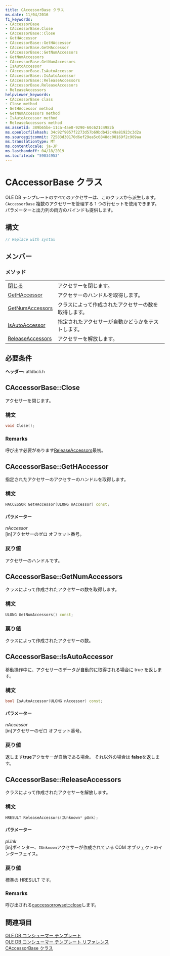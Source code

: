 ```yaml
---
title: CAccessorBase クラス
ms.date: 11/04/2016
f1_keywords:
- CAccessorBase
- CAccessorBase.Close
- CAccessorBase::Close
- GetHAccessor
- CAccessorBase::GetHAccessor
- CAccessorBase.GetHAccessor
- CAccessorBase::GetNumAccessors
- GetNumAccessors
- CAccessorBase.GetNumAccessors
- IsAutoAccessor
- CAccessorBase.IsAutoAccessor
- CAccessorBase::IsAutoAccessor
- CAccessorBase::ReleaseAccessors
- CAccessorBase.ReleaseAccessors
- ReleaseAccessors
helpviewer_keywords:
- CAccessorBase class
- Close method
- GetHAccessor method
- GetNumAccessors method
- IsAutoAccessor method
- ReleaseAccessors method
ms.assetid: 389b65be-11ca-4ae0-9290-60c621c4982b
ms.openlocfilehash: 34c92f9057f2273d57b69bdb42c49a81923c3d2a
ms.sourcegitcommit: 72583d30170d6ef29ea5c6848dc00169f2c909aa
ms.translationtype: MT
ms.contentlocale: ja-JP
ms.lasthandoff: 04/18/2019
ms.locfileid: "59034953"
---
```

# <a name="caccessorbase-class"></a>CAccessorBase クラス

OLE DB テンプレートのすべてのアクセサーは、このクラスから派生します。 `CAccessorBase` 複数のアクセサーを管理する 1 つの行セットを使用できます。 パラメーターと出力列の両方のバインドも提供します。

## <a name="syntax"></a>構文

```cpp
// Replace with syntax
```

## <a name="members"></a>メンバー

### <a name="methods"></a>メソッド

|||
|-|-|
|[閉じる](#close)|アクセサーを閉じます。|
|[GetHAccessor](#geth)|アクセサーのハンドルを取得します。|
|[GetNumAccessors](#getnum)|クラスによって作成されたアクセサーの数を取得します。|
|[IsAutoAccessor](#isauto)|指定されたアクセサーが自動かどうかをテストします。|
|[ReleaseAccessors](#release)|アクセサーを解放します。|

## <a name="requirements"></a>必要条件

**ヘッダー:** atldbcli.h

## <a name="close"></a> CAccessorBase::Close

アクセサーを閉じます。

### <a name="syntax"></a>構文

```cpp
void Close();
```

### <a name="remarks"></a>Remarks

呼び出す必要があります[ReleaseAccessors](../../data/oledb/caccessorbase-releaseaccessors.md)最初。

## <a name="geth"></a> CAccessorBase::GetHAccessor

指定されたアクセサーのアクセサーのハンドルを取得します。

### <a name="syntax"></a>構文

```cpp
HACCESSOR GetHAccessor(ULONG nAccessor) const;
```

#### <a name="parameters"></a>パラメーター

*nAccessor*<br/>
[in]アクセサーのゼロ オフセット番号。

### <a name="return-value"></a>戻り値

アクセサーのハンドルです。

## <a name="getnum"></a> CAccessorBase::GetNumAccessors

クラスによって作成されたアクセサーの数を取得します。

### <a name="syntax"></a>構文

```cpp
ULONG GetNumAccessors() const;
```

### <a name="return-value"></a>戻り値

クラスによって作成されたアクセサーの数。

## <a name="isauto"></a> CAccessorBase::IsAutoAccessor

移動操作中に、アクセサーのデータが自動的に取得される場合に true を返します。

### <a name="syntax"></a>構文

```cpp
bool IsAutoAccessor(ULONG nAccessor) const;
```

#### <a name="parameters"></a>パラメーター

*nAccessor*<br/>
[in]アクセサーのゼロ オフセット番号。

### <a name="return-value"></a>戻り値

返します**true**アクセサーが自動である場合。 それ以外の場合は **false**を返します。

## <a name="release"></a> CAccessorBase::ReleaseAccessors

クラスによって作成されたアクセサーを解放します。

### <a name="syntax"></a>構文

```cpp
HRESULT ReleaseAccessors(IUnknown* pUnk);
```

#### <a name="parameters"></a>パラメーター

*pUnk*<br/>
[in]ポインター、`IUnknown`アクセサーが作成されている COM オブジェクトのインターフェイス。

### <a name="return-value"></a>戻り値

標準の HRESULT です。

### <a name="remarks"></a>Remarks

呼び出される[caccessorrowset::close](../../data/oledb/caccessorrowset-close.md)します。

## <a name="see-also"></a>関連項目

[OLE DB コンシューマー テンプレート](../../data/oledb/ole-db-consumer-templates-cpp.md)<br/>
[OLE DB コンシューマー テンプレート リファレンス](../../data/oledb/ole-db-consumer-templates-reference.md)<br/>
[CAccessorBase クラス](../../data/oledb/caccessorbase-class.md)